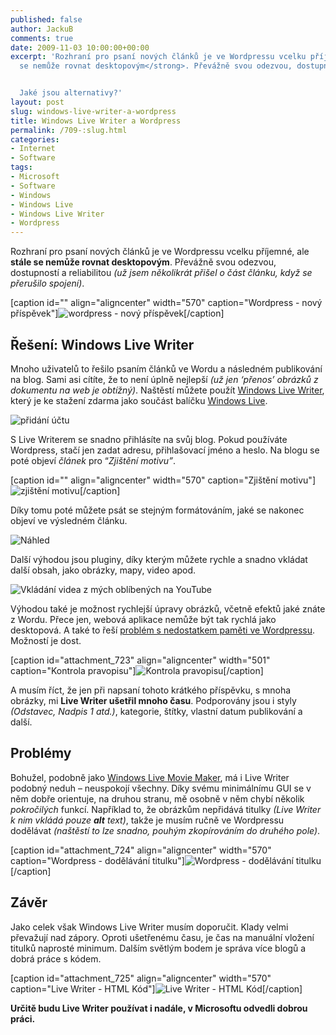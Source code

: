 ```yaml
---
published: false
author: JackuB
comments: true
date: 2009-11-03 10:00:00+00:00
excerpt: 'Rozhraní pro psaní nových článků je ve Wordpressu vcelku příjemné, ale <strong>stále
  se nemůže rovnat desktopovým</strong>. Převážně svou odezvou, dostupností a reliabilitou.


  Jaké jsou alternativy?'
layout: post
slug: windows-live-writer-a-wordpress
title: Windows Live Writer a Wordpress
permalink: /709-:slug.html
categories:
- Internet
- Software
tags:
- Microsoft
- Software
- Windows
- Windows Live
- Windows Live Writer
- Wordpress
---
```


Rozhraní pro psaní nových článků je ve Wordpressu vcelku příjemné, ale **stále se nemůže rovnat desktopovým**. Převážně svou odezvou, dostupností a reliabilitou _(už jsem několikrát přišel o část článku, když se přerušilo spojení)_.

[caption id="" align="aligncenter" width="570" caption="Wordpress - nový příspěvek"]![wordpress - nový příspěvek](http://jedenbod.cz/wp-content/uploads/2009/10/wordpressnovpspvek2.jpg)[/caption]


## Řešení: Windows Live Writer


Mnoho uživatelů to řešilo psaním článků ve Wordu a následném publikování na blog. Sami asi cítíte, že to není úplně nejlepší _(už jen ‘přenos’ obrázků z dokumentu na web je obtížný)_. Naštěstí můžete použít [Windows Live Writer](http://download.live.com/writer), který je ke stažení zdarma jako součást balíčku [Windows Live](http://download.live.com/).

![přidání účtu](http://jedenbod.cz/wp-content/uploads/2009/10/pidntu1.jpg)

S Live Writerem se snadno přihlásíte na svůj blog. Pokud používáte Wordpress, stačí jen zadat adresu, přihlašovací jméno a heslo. Na blogu se poté objeví _článek_ pro “_Zjištění motivu”_.

[caption id="" align="aligncenter" width="570" caption="Zjištění motivu"]![zjištění motivu](http://jedenbod.cz/wp-content/uploads/2009/10/zjitnmotivu1.jpg)[/caption]

Díky tomu poté můžete psát se stejným formátováním, jaké se nakonec objeví ve výsledném článku.


![Náhled](http://jedenbod.cz/wp-content/uploads/2009/11/Náhled1.jpg)



Další výhodou jsou pluginy, díky kterým můžete rychle a snadno vkládat další obsah, jako obrázky, mapy, video apod.


![Vkládání videa z mých oblíbených na YouTube](http://jedenbod.cz/wp-content/uploads/2009/11/vkládání-videa-2.jpg)



Výhodou také je možnost rychlejší úpravy obrázků, včetně efektů jaké znáte z Wordu. Přece jen, webová aplikace nemůže být tak rychlá jako desktopová. A také to řeší [problém s nedostatkem paměti ve Wordpressu](http://jedenbod.cz/311-wordpress-fatal-error-allowed-memory-size-of-33554432-bytes-exhausted.html). Možností je dost.

[caption id="attachment_723" align="aligncenter" width="501" caption="Kontrola pravopisu"]![Kontrola pravopisu](http://jedenbod.cz/wp-content/uploads/2009/11/spellchecker.jpg)[/caption]

A musím říct, že jen při napsaní tohoto krátkého příspěvku, s mnoha obrázky, mi **Live Writer ušetřil mnoho času**. Podporovány jsou i styly _(Odstavec, Nadpis 1 atd.)_, kategorie, štítky, vlastní datum publikování a další.


## Problémy


Bohužel, podobně jako [Windows Live Movie Maker](http://jedenbod.cz/221-windows-live-movie-maker-beta.html), má i Live Writer podobný neduh – neuspokojí všechny. Díky svému minimálnímu GUI se v něm dobře orientuje, na druhou stranu, mě osobně v něm chybí několik _pokročilých_ funkcí. Například to, že obrázkům nepřidává titulky _(Live Writer k nim vkládá pouze **alt** text)_, takže je musím ručně ve Wordpressu dodělávat _(naštěstí to lze snadno, pouhým zkopírováním do druhého pole)_.

[caption id="attachment_724" align="aligncenter" width="570" caption="Wordpress - dodělávání titulku"]![Wordpress - dodělávání titulku](http://jedenbod.cz/wp-content/uploads/2009/11/Wordpress-dodělávání-titulku-570x454.jpg)[/caption]


## Závěr


Jako celek však Windows Live Writer musím doporučit. Klady velmi převažují nad zápory. Oproti ušetřenému času, je čas na manuální vložení titulků naprosté minimum. Dalším světlým bodem je správa více blogů a dobrá práce s kódem.

[caption id="attachment_725" align="aligncenter" width="570" caption="Live Writer - HTML Kód"]![Live Writer - HTML Kód](http://jedenbod.cz/wp-content/uploads/2009/11/Live-Writer-Kód-570x156.jpg)[/caption]

**Určitě budu Live Writer používat i nadále, v Microsoftu odvedli dobrou práci.**
